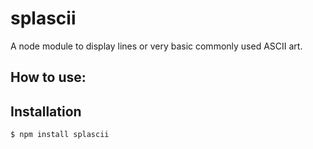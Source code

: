 # splascii

A node module to display lines or very basic commonly used ASCII art.

## How to use:

## Installation
```
$ npm install splascii
```